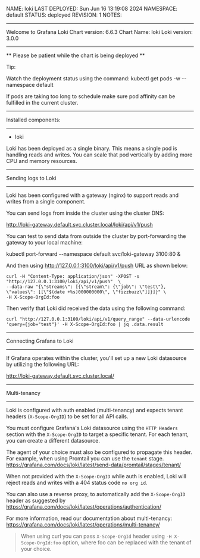 NAME: loki
LAST DEPLOYED: Sun Jun 16 13:19:08 2024
NAMESPACE: default
STATUS: deployed
REVISION: 1
NOTES:
***********************************************************************
 Welcome to Grafana Loki
 Chart version: 6.6.3
 Chart Name: loki
 Loki version: 3.0.0
***********************************************************************

** Please be patient while the chart is being deployed **

Tip:

  Watch the deployment status using the command: kubectl get pods -w --namespace default

If pods are taking too long to schedule make sure pod affinity can be fulfilled in the current cluster.

***********************************************************************
Installed components:
***********************************************************************
* loki

Loki has been deployed as a single binary.
This means a single pod is handling reads and writes. You can scale that pod vertically by adding more CPU and memory resources.


***********************************************************************
Sending logs to Loki
***********************************************************************

Loki has been configured with a gateway (nginx) to support reads and writes from a single component.

You can send logs from inside the cluster using the cluster DNS:

http://loki-gateway.default.svc.cluster.local/loki/api/v1/push

You can test to send data from outside the cluster by port-forwarding the gateway to your local machine:

  kubectl port-forward --namespace default svc/loki-gateway 3100:80 &

And then using http://127.0.0.1:3100/loki/api/v1/push URL as shown below:

```
curl -H "Content-Type: application/json" -XPOST -s "http://127.0.0.1:3100/loki/api/v1/push"  \
--data-raw "{\"streams\": [{\"stream\": {\"job\": \"test\"}, \"values\": [[\"$(date +%s)000000000\", \"fizzbuzz\"]]}]}" \
-H X-Scope-OrgId:foo
```

Then verify that Loki did received the data using the following command:

```
curl "http://127.0.0.1:3100/loki/api/v1/query_range" --data-urlencode 'query={job="test"}' -H X-Scope-OrgId:foo | jq .data.result
```

***********************************************************************
Connecting Grafana to Loki
***********************************************************************

If Grafana operates within the cluster, you'll set up a new Loki datasource by utilizing the following URL:

http://loki-gateway.default.svc.cluster.local/

***********************************************************************
Multi-tenancy
***********************************************************************

Loki is configured with auth enabled (multi-tenancy) and expects tenant headers (`X-Scope-OrgID`) to be set for all API calls.

You must configure Grafana's Loki datasource using the `HTTP Headers` section with the `X-Scope-OrgID` to target a specific tenant.
For each tenant, you can create a different datasource.

The agent of your choice must also be configured to propagate this header.
For example, when using Promtail you can use the `tenant` stage. https://grafana.com/docs/loki/latest/send-data/promtail/stages/tenant/

When not provided with the `X-Scope-OrgID` while auth is enabled, Loki will reject reads and writes with a 404 status code `no org id`.

You can also use a reverse proxy, to automatically add the `X-Scope-OrgID` header as suggested by https://grafana.com/docs/loki/latest/operations/authentication/

For more information, read our documentation about multi-tenancy: https://grafana.com/docs/loki/latest/operations/multi-tenancy/

> When using curl you can pass `X-Scope-OrgId` header using `-H X-Scope-OrgId:foo` option, where foo can be replaced with the tenant of your choice.